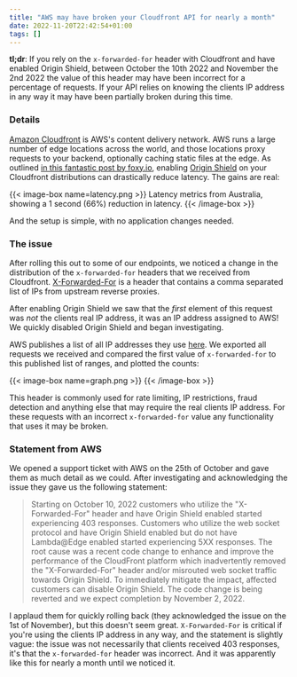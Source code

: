 ```yaml
---
title: "AWS may have broken your Cloudfront API for nearly a month"
date: 2022-11-20T22:42:54+01:00
tags: [] 
---
```


**tl;dr**: If you rely on the `x-forwarded-for` header with Cloudfront and have enabled Origin Shield, between October 
the 10th 2022 and November the 2nd 2022 the value of this header may have been incorrect for a percentage of requests. 
If your API relies on knowing the clients IP address in any way it may have been partially broken during this time.

### Details

[Amazon Cloudfront](https://aws.amazon.com/cloudfront/) is AWS's content delivery network. AWS runs a large number of 
edge locations across the world, and those locations proxy requests to your backend, optionally caching static files at 
the edge.  As outlined [in this fantastic post by foxy.io](https://www.foxy.io/blog/cloudfront-vs-cloudflare-and-how-to-reduce-response-times-for-both-by-35/), 
enabling [Origin Shield](https://docs.aws.amazon.com/AmazonCloudFront/latest/DeveloperGuide/origin-shield.html) on your 
Cloudfront distributions can drastically reduce latency. The gains are real:

{{< image-box name=latency.png >}}
Latency metrics from Australia, showing a 1 second (66%) reduction in latency.
{{< /image-box >}}

And the setup is simple, with no application changes needed.

### The issue

After rolling this out to some of our endpoints, we noticed a change in the distribution of the `x-forwarded-for` 
headers that we received from Cloudfront. [X-Forwarded-For](https://developer.mozilla.org/en-US/docs/Web/HTTP/Headers/X-Forwarded-For) 
is a header that contains a comma separated list of IPs from upstream reverse proxies.

After enabling Origin Shield we saw that the _first_ element of this request was *not* the clients real IP address, it 
was an IP address assigned to AWS! We quickly disabled Origin Shield and began investigating.

AWS publishes a list of all IP addresses they use [here](https://docs.aws.amazon.com/general/latest/gr/aws-ip-ranges.html). 
We exported all requests we received and compared the first value of `x-forwarded-for` to this published list of ranges, 
and plotted the counts:

{{< image-box name=graph.png >}}
{{< /image-box >}}

This header is commonly used for rate limiting, IP restrictions, fraud detection and anything else that may require the 
real clients IP address. For these requests with an incorrect `x-forwarded-for` value any functionality that uses it may 
be broken.

### Statement from AWS

We opened a support ticket with AWS on the 25th of October and gave them as much detail as we could. After investigating 
and acknowledging the issue they gave us the following statement:

> Starting on October 10, 2022 customers who utilize the "X-Forwarded-For" header and have Origin Shield enabled started
> experiencing 403 responses. Customers who utilize the web socket protocol and have Origin Shield enabled but do not 
> have Lambda@Edge enabled started experiencing 5XX responses. The root cause was a recent code change to enhance 
> and improve the performance of the CloudFront platform which inadvertently removed the "X-Forwarded-For" header 
> and/or misrouted web socket traffic towards Origin Shield. To immediately mitigate the impact, affected customers 
> can disable Origin Shield. The code change is being reverted and we expect completion by November 2, 2022.

I applaud them for quickly rolling back (they acknowledged the issue on the 1st of November), but this doesn't seem great. 
`X-Forwarded-For` is critical if you're using the clients IP address in any way, and the statement is slightly vague: 
the issue was not necessarily that clients received 403 responses, it's that the `x-forwarded-for` header was incorrect. 
And it was apparently like this for nearly a month until we noticed it.

